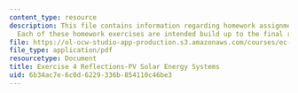 ```yaml
---
content_type: resource
description: This file contains information regarding homework assignment instructions.
  Each of these homework exercises are intended build up to the final report.
file: https://ol-ocw-studio-app-production.s3.amazonaws.com/courses/ec-s07-photovoltaic-solar-energy-systems-fall-2004/6b34ac7e6c0d6229336b854110c46be3_MITEC_S07F04_ex_4_reflect.pdf
file_type: application/pdf
resourcetype: Document
title: Exercise 4 Reflections-PV Solar Energy Systems
uid: 6b34ac7e-6c0d-6229-336b-854110c46be3
---
```


